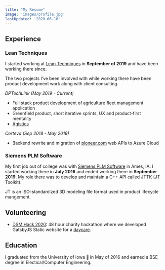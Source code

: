 ```yaml
---
title: "My Resume"  
image: 'images/profile.jpg'  
lastUpdated: '2020-06-16'
---
```


## Experience  
### Lean Techniques
I started working at [Lean Techniques](https://leantechniques.com/) in **September of 2019** and have been working
there since. 

The two projects I've been involved with while working there have been product development work along 
with client consulting.

*DPTechLink (May 2019 - Current)*  
- Full stack product development of agriculture fleet management application  
- Greenfield product, short iterative sprints, UX and product-first mentality  
- [Agistics](http://agistics.com/)  

*Corteva (Sep 2018 - May 2019)*  
- Backend rewrite and migration of [pioneer.com](https://www.pioneer.com/landing) web APIs to Azure Cloud  


### Siemens PLM Software
My first job out of college was with [Siemens PLM Software](https://www.plm.automation.siemens.com/global/en/products/plm-components/jt-open-toolkit.html)
in Ames, IA. I started working there in **July 2016** and ended working there in **September 2019**.
My role there was to develop and maintain a C++ API called JTTK (JT Toolkit).  

JT is an ISO-standardized 3D modeling file format used in product lifecycle mangement.

## Volunteering

- [DSM Hack 2020](https://dsmhack.org/): 48 hour charity hackathon where we developed GatsbyJS Static website for a [daycare](http://wonderyearsacademy.org/).

## Education
I graduated from the University of Iowa 🦅 in May of 2016 and earned a BSE degree in Electical/Computer Engineering.


